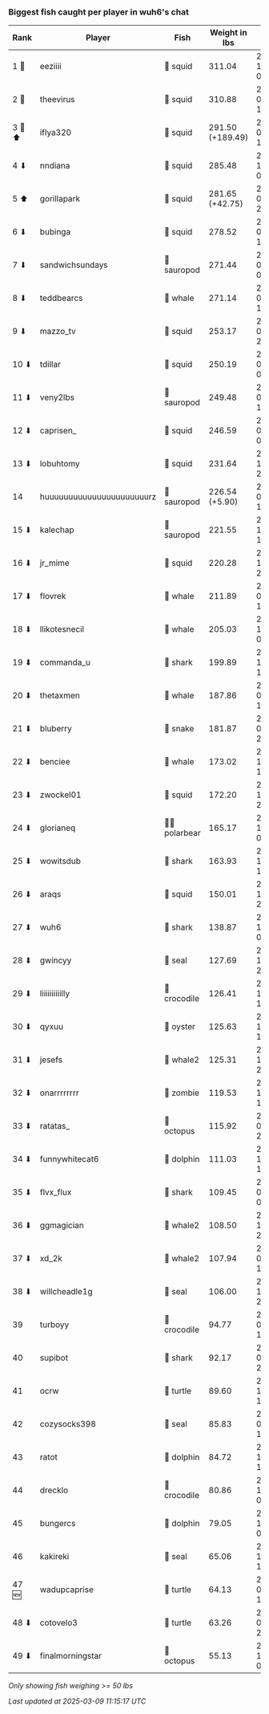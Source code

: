 ### Biggest fish caught per player in wuh6's chat
| Rank | Player | Fish | Weight in lbs | Date in UTC |
|------|--------|-----------|---------|-----|
| 1 🥇  | eeziiii | 🦑 squid | 311.04 | 2024-12-25 06:20:38 |
| 2 🥈  | theevirus | 🦑 squid | 310.88 | 2025-01-12 16:16:12 |
| 3 🥉 ⬆ | iflya320 | 🦑 squid | 291.50 (+189.49) | 2025-03-03 18:21:59 |
| 4 ⬇ | nndiana | 🦑 squid | 285.48 | 2024-12-28 02:37:19 |
| 5 ⬆ | gorillapark | 🦑 squid | 281.65 (+42.75) | 2025-03-03 20:31:27 |
| 6 ⬇ | bubinga | 🦑 squid | 278.52 | 2025-01-01 18:34:49 |
| 7 ⬇ | sandwichsundays | 🦕 sauropod | 271.44 | 2025-01-03 06:42:24 |
| 8 ⬇ | teddbearcs | 🐳 whale | 271.14 | 2025-01-03 16:31:20 |
| 9 ⬇ | mazzo_tv | 🦑 squid | 253.17 | 2025-01-15 22:25:34 |
| 10 ⬇ | tdillar | 🦑 squid | 250.19 | 2025-01-10 04:31:34 |
| 11 ⬇ | veny2lbs | 🦕 sauropod | 249.48 | 2025-02-05 18:09:14 |
| 12 ⬇ | caprisen_ | 🦑 squid | 246.59 | 2025-01-09 06:18:03 |
| 13 ⬇ | lobuhtomy | 🦑 squid | 231.64 | 2024-12-27 21:01:31 |
| 14  | huuuuuuuuuuuuuuuuuuuuuurz | 🦕 sauropod | 226.54 (+5.90) | 2025-03-06 12:11:55 |
| 15 ⬇ | kalechap | 🦕 sauropod | 221.55 | 2024-12-31 19:41:50 |
| 16 ⬇ | jr_mime | 🦑 squid | 220.28 | 2024-12-23 23:58:27 |
| 17 ⬇ | flovrek | 🐳 whale | 211.89 | 2025-01-27 17:07:07 |
| 18 ⬇ | llikotesnecil | 🐳 whale | 205.03 | 2024-12-28 05:45:39 |
| 19 ⬇ | commanda_u | 🦈 shark | 199.89 | 2024-12-26 14:10:31 |
| 20 ⬇ | thetaxmen | 🐳 whale | 187.86 | 2025-01-03 16:38:34 |
| 21 ⬇ | bluberry | 🐍 snake | 181.87 | 2025-01-16 20:21:34 |
| 22 ⬇ | benciee | 🐳 whale | 173.02 | 2024-12-23 16:35:05 |
| 23 ⬇ | zwockel01 | 🦑 squid | 172.20 | 2024-12-29 20:27:30 |
| 24 ⬇ | glorianeq | 🐻‍❄ polarbear | 165.17 | 2024-12-28 05:16:59 |
| 25 ⬇ | wowitsdub | 🦈 shark | 163.93 | 2024-12-17 18:06:09 |
| 26 ⬇ | araqs | 🦑 squid | 150.01 | 2024-12-25 20:45:00 |
| 27 ⬇ | wuh6 | 🦈 shark | 138.87 | 2024-12-19 03:31:04 |
| 28 ⬇ | gwincyy | 🦭 seal | 127.69 | 2024-12-17 21:24:28 |
| 29 ⬇ | liiiiiiiiiilly | 🐊 crocodile | 126.41 | 2024-12-25 19:01:09 |
| 30 ⬇ | qyxuu | 🦪 oyster | 125.63 | 2024-12-23 15:44:10 |
| 31 ⬇ | jesefs | 🐋 whale2 | 125.31 | 2024-12-16 20:39:54 |
| 32 ⬇ | onarrrrrrrr | 🧟 zombie | 119.53 | 2024-12-15 18:50:39 |
| 33 ⬇ | ratatas_ | 🐙 octopus | 115.92 | 2025-02-16 21:47:45 |
| 34 ⬇ | funnywhitecat6 | 🐬 dolphin | 111.03 | 2024-12-30 14:15:45 |
| 35 ⬇ | flvx_flux | 🦈 shark | 109.45 | 2025-02-17 05:59:13 |
| 36 ⬇ | ggmagician | 🐋 whale2 | 108.50 | 2024-12-26 20:50:21 |
| 37 ⬇ | xd_2k | 🐋 whale2 | 107.94 | 2025-02-01 18:38:17 |
| 38 ⬇ | willcheadle1g | 🦭 seal | 106.00 | 2024-12-19 21:52:03 |
| 39  | turboyy | 🐊 crocodile | 94.77 | 2025-02-10 16:52:43 |
| 40  | supibot | 🦈 shark | 92.17 | 2025-01-11 20:56:14 |
| 41  | ocrw | 🐢 turtle | 89.60 | 2024-12-20 17:12:35 |
| 42  | cozysocks398 | 🦭 seal | 85.83 | 2025-02-26 15:30:11 |
| 43  | ratot | 🐬 dolphin | 84.72 | 2024-12-17 13:49:48 |
| 44  | drecklo | 🐊 crocodile | 80.86 | 2024-12-17 08:12:34 |
| 45  | bungercs | 🐬 dolphin | 79.05 | 2024-12-16 03:46:47 |
| 46  | kakireki | 🦭 seal | 65.06 | 2024-12-15 15:01:09 |
| 47 🆕 | wadupcaprise | 🐢 turtle | 64.13 | 2025-03-03 16:01:56 |
| 48 ⬇ | cotovelo3 | 🐢 turtle | 63.26 | 2025-01-10 22:00:44 |
| 49 ⬇ | finalmorningstar | 🐙 octopus | 55.13 | 2024-12-15 08:49:41 |

_Only showing fish weighing >= 50 lbs_

_Last updated at 2025-03-09 11:15:17 UTC_